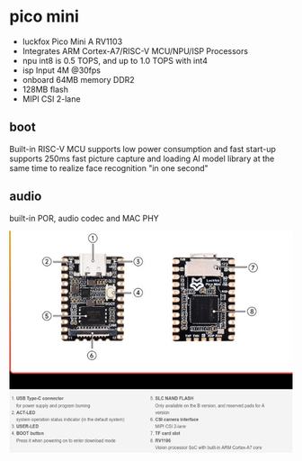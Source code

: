 # pico mini

* luckfox  Pico Mini A RV1103
* Integrates ARM Cortex-A7/RISC-V MCU/NPU/ISP Processors
* npu int8 is 0.5 TOPS, and up to 1.0 TOPS with int4
* isp Input 4M @30fps 
* onboard 64MB memory DDR2
* 128MB flash
* MIPI CSI 2-lane

## boot
Built-in RISC-V MCU supports low power consumption and fast start-up
supports 250ms fast picture capture and loading AI model library at the same time to realize face recognition "in one second"

## audio
 built-in POR, audio codec and MAC PHY


![alt text](image.png)